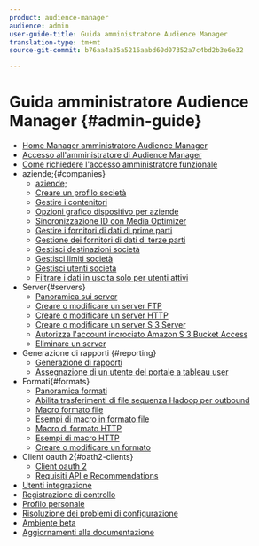 ```yaml
---
product: audience-manager
audience: admin
user-guide-title: Guida amministratore Audience Manager
translation-type: tm+mt
source-git-commit: b76aa4a35a5216aabd60d07352a7c4bd2b3e6e32

---
```



# Guida amministratore Audience Manager {#admin-guide}

+ [Home Manager amministratore Audience Manager](admin-home.md)
+ [Accesso all'amministratore di Audience Manager](admin-login.md)
+ [Come richiedere l'accesso amministratore funzionale](admin-access.md)
+ aziende;{#companies}
   + [aziende;](companies/admin-companies-overview.md)
   + [Creare un profilo società](companies/admin-manage-company-profiles.md)
   + [Gestire i contenitori](companies/admin-manage-containers.md)
   + [Opzioni grafico dispositivo per aziende](companies/admin-device-graph-options.md)
   + [Sincronizzazione ID con Media Optimizer](companies/admin-amo-sync.md)
   + [Gestire i fornitori di dati di prime parti](companies/admin-first-party-providers.md)
   + [Gestione dei fornitori di dati di terze parti](companies/admin-third-party-providers.md)
   + [Gestisci destinazioni società](companies/admin-manage-company-destinations.md)
   + [Gestisci limiti società](companies/admin-company-limits.md)
   + [Gestisci utenti società](companies/admin-manage-company-users.md)
   + [Filtrare i dati in uscita solo per utenti attivi](companies/outbound-active-user-filter.md)
+ Server{#servers}
   + [Panoramica sui server](admin-servers/admin-servers.md)
   + [Creare o modificare un server FTP](admin-servers/create-ftp-server.md)
   + [Creare o modificare un server HTTP](admin-servers/create-http-server.md)
   + [Creare o modificare un server S 3 Server](admin-servers/create-s3-server.md)
   + [Autorizza l'account incrociato Amazon S 3 Bucket Access](admin-servers/admin-authorize-s3-cross-bucket.md)
   + [Eliminare un server](admin-servers/admin-delete-server.md)
+ Generazione di rapporti  {#reporting}
   + [Generazione di rapporti](admin-reporting/admin-reporting-overview.md)
   + [Assegnazione di un utente del portale a tableau user](admin-reporting/admin-assign-tableau-user.md)
+ Formati{#formats}
   + [Panoramica formati](formats/formats.md)
   + [Abilita trasferimenti di file sequenza Hadoop per outbound](formats/enable-outbound-seq.md)
   + [Macro formato file](formats/file-formats.md)
   + [Esempi di macro in formato file](formats/file-format-examples.md)
   + [Macro di formato HTTP](formats/web-formats.md)
   + [Esempi di macro HTTP](formats/web-format-examples.md)
   + [Creare o modificare un formato](formats/admin-create-format.md)
+ Client oauth 2{#oath2-clients}
   + [Client oauth 2](admin-oauth2/admin-oauth2-create-edit.md)
   + [Requisiti API e Recommendations](admin-oauth2/aam-admin-api-requirements.md)
+ [Utenti integrazione](admin-manage-integration-users.md)
+ [Registrazione di controllo](admin-audit-logging.md)
+ [Profilo personale](admin-my-profile.md)
+ [Risoluzione dei problemi di configurazione](admin-destination-troubleshooting.md)
+ [Ambiente beta](admin-beta-environment.md)
+ [Aggiornamenti alla documentazione](admin-doc-updates.md)
